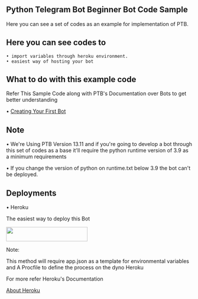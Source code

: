 ## Python Telegram Bot Beginner Bot Code Sample

Here you can see a set of codes as an example for implementation of PTB. 


## Here you can see codes to 
    • import variables through heroku environment.
    • easiest way of hosting your bot

## What to do with this example code

Refer This Sample Code along with PTB's Documentation over Bots
to get better understanding 

• [Creating Your First Bot](https://github.com/python-telegram-bot/python-telegram-bot/wiki/Extensions-%E2%80%93-Your-first-Bot)


## Note

• We're Using PTB Version 13.11 and if you're going to develop a bot through this set of codes as a base
it'll require the python runtime version of 3.9 as a minimum requirements 

• If you change the version of python on runtime.txt below 3.9 the bot can't be deployed.


## Deployments

• Heroku 

The easiest way to deploy this Bot

<p align="left"><a href="https://heroku.com/deploy?template=https://github.com/Bharathi2003/Kitagawa"> <img src="https://img.shields.io/badge/Deploy%20To%20Heroku-yellow?style=for-the-badge&logo=heroku" width="220" height="38.45"/></a></p>

Note: 

This method will require app.json as a template for environmental variables and
A Procfile to define the process on the dyno Heroku

For more refer Heroku's Documentation

[About Heroku](https://devcenter.heroku.com)
